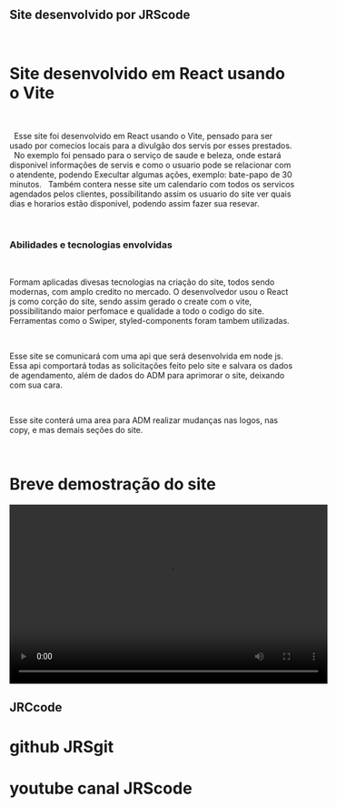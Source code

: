 ## Site desenvolvido por JRScode
<br>
<h1>Site desenvolvido em React usando o Vite</h1>
<br>
<p>
&nbsp; Esse site foi desenvolvido em React usando o Vite, pensado para ser usado
por comecios locais para a divulgão dos servis por esses prestados.
&nbsp; No exemplo foi pensado para o serviço de saude e beleza, onde estará disponivel informações de servis e como o usuario pode se relacionar com o atendente, podendo 
Execultar algumas ações, exemplo: bate-papo de 30 minutos.
&nbsp; Também contera nesse site um calendario com todos os servicos agendados 
pelos clientes, possibilitando assim os usuario do site ver quais dias e horarios
estão disponivel, podendo assim fazer sua resevar.
</p>
<br>
<h3>Abilidades e tecnologias envolvidas</h3>
<br>
<p>Formam aplicadas divesas tecnologias na criação do site, todos sendo modernas,
com amplo credito no mercado. O desenvolvedor usou o React js como corção do site,
sendo assim gerado o create com o vite, possibilitando maior perfomace e qualidade 
a todo o codigo do site. Ferramentas como o Swiper, styled-components foram tambem utilizadas.
</p>
<br>
<p> Esse site se comunicará com uma api que será desenvolvida em node js. Essa api
  comportará todas as solicitações feito pelo site e salvara os dados de agendamento,
  além de dados do ADM para aprimorar o site, deixando com sua cara.
</p>
<br>
<p> Esse site conterá uma area para ADM realizar mudanças nas logos, nas copy, e mas demais seções do site.
</p>
<br>
<h1>Breve demostração do site</h1>

<video width="560" height="315" controls autoplay>
  <source src="https://www.youtube.com/embed/q20v-mNVD4A">
</video>


## JRCcode 

# github JRSgit

# youtube canal JRScode


